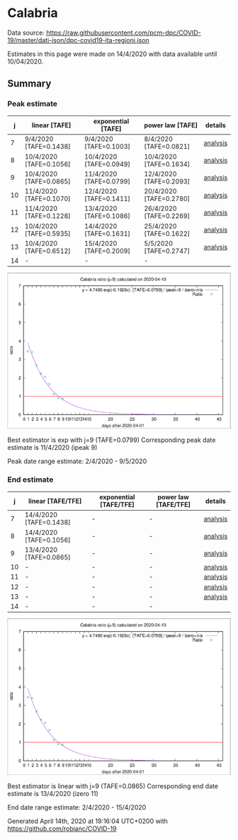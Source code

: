 # Calabria


Data source: https://raw.githubusercontent.com/pcm-dpc/COVID-19/master/dati-json/dpc-covid19-ita-regioni.json

Estimates in this page were made on 14/4/2020 with data available until 10/04/2020.


## Summary 

### Peak estimate 
|j|linear [TAFE]|exponential [TAFE]|power law [TAFE]|details|
|---|----|-----------|---------|-------|
|7|9/4/2020 [TAFE=0.1438]|9/4/2020 [TAFE=0.1003]|8/4/2020 [TAFE=0.0821]|[analysis](COVID-19_calabria_j7_2020-04-10.md)|
|8|10/4/2020 [TAFE=0.1056]|10/4/2020 [TAFE=0.0949]|10/4/2020 [TAFE=0.1634]|[analysis](COVID-19_calabria_j8_2020-04-10.md)|
|9|10/4/2020 [TAFE=0.0865]|11/4/2020 [TAFE=0.0799]|12/4/2020 [TAFE=0.2093]|[analysis](COVID-19_calabria_j9_2020-04-10.md)|
|10|11/4/2020 [TAFE=0.1070]|12/4/2020 [TAFE=0.1411]|20/4/2020 [TAFE=0.2780]|[analysis](COVID-19_calabria_j10_2020-04-10.md)|
|11|11/4/2020 [TAFE=0.1228]|13/4/2020 [TAFE=0.1086]|26/4/2020 [TAFE=0.2269]|[analysis](COVID-19_calabria_j11_2020-04-10.md)|
|12|10/4/2020 [TAFE=0.5935]|14/4/2020 [TAFE=0.1631]|25/4/2020 [TAFE=0.1622]|[analysis](COVID-19_calabria_j12_2020-04-10.md)|
|13|10/4/2020 [TAFE=0.6512]|15/4/2020 [TAFE=0.2009]|5/5/2020 [TAFE=0.2747]|[analysis](COVID-19_calabria_j13_2020-04-10.md)|
|14|-|-|-||

![best peak estimate](COVID-19_calabria_j9_2020-04-10.png)

Best estimator is exp with j=9 (TAFE=0.0799)
Corresponding peak date estimate is 11/4/2020 (ipeak 9)


Peak date range estimate: 2/4/2020 - 9/5/2020

### End estimate 
|j|linear [TAFE/TFE]|exponential [TAFE/TFE]|power law [TAFE/TFE]|details|
|---|----|-----------|---------|-------|
|7|14/4/2020 [TAFE=0.1438]|-|-|[analysis](COVID-19_calabria_j7_2020-04-10.md)|
|8|14/4/2020 [TAFE=0.1056]|-|-|[analysis](COVID-19_calabria_j8_2020-04-10.md)|
|9|13/4/2020 [TAFE=0.0865]|-|-|[analysis](COVID-19_calabria_j9_2020-04-10.md)|
|10|-|-|-|[analysis](COVID-19_calabria_j10_2020-04-10.md)|
|11|-|-|-|[analysis](COVID-19_calabria_j11_2020-04-10.md)|
|12|-|-|-|[analysis](COVID-19_calabria_j12_2020-04-10.md)|
|13|-|-|-|[analysis](COVID-19_calabria_j13_2020-04-10.md)|
|14|-|-|-||

![best zero estimate](COVID-19_calabria_j9_2020-04-10.png)

Best estimator is linear with j=9 (TAFE=0.0865)
Corresponding end date estimate is 13/4/2020 (izero 11)


End date range estimate: 2/4/2020 - 15/4/2020

Generated April 14th, 2020 at 19:16:04 UTC+0200 with https://github.com/robianc/COVID-19

